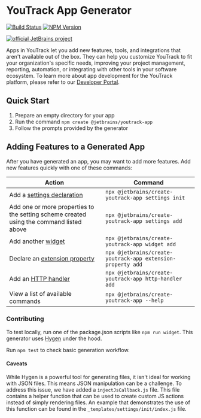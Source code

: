 # YouTrack App Generator

[![Build Status][ci-img]][ci-project] [![NPM Version][npm-img]][npm-page]

[![official JetBrains project](https://jb.gg/badges/official-flat-square.svg)](https://github.com/JetBrains#jetbrains-on-github)

Apps in YouTrack let you add new features, tools, and integrations that aren't available out of the box.
They can help you customize YouTrack to fit your organization's specific needs, improving your project management, 
reporting, automation, or integrating with other tools in your software ecosystem.
To learn more about app development for the YouTrack platform, please refer to our [Developer Portal](https://www.jetbrains.com/help/youtrack/devportal-apps/apps-documentation.html).

## Quick Start

1. Prepare an empty directory for your app
2. Run the command `npm create @jetbrains/youtrack-app`
3. Follow the prompts provided by the generator

## Adding Features to a Generated App

After you have generated an app, you may want to add more features. Add new features quickly with one of these commands:

| Action | Command |
| --- | --- |
| Add a [settings declaration](https://www.jetbrains.com/help/youtrack/devportal-apps/app-settings.html) | `npx @jetbrains/create-youtrack-app settings init` |
| Add one or more properties to the setting scheme created using the command listed above | `npx @jetbrains/create-youtrack-app settings add` |
| Add another [widget](https://www.jetbrains.com/help/youtrack/devportal-apps/apps-reference-extension-points.html) | `npx @jetbrains/create-youtrack-app widget add` |
| Declare an [extension property](https://www.jetbrains.com/help/youtrack/devportal-apps/apps-extension-properties.html) | `npx @jetbrains/create-youtrack-app extension-property add` |
| Add an [HTTP handler](https://www.jetbrains.com/help/youtrack/devportal-apps/apps-reference-http-handlers.html) | `npx @jetbrains/create-youtrack-app http-handler add` |
| View a list of available commands | `npx @jetbrains/create-youtrack-app --help` |


### Сontributing

To test locally, run one of the package.json scripts like `npm run widget`. This generator uses [Hygen](https://www.hygen.io/docs/generators) under the hood.

Run `npm test` to check basic generation workflow.

#### Caveats
While Hygen is a powerful tool for generating files, it isn't ideal for working with JSON files. 
This means JSON manipulation can be a challenge. 
To address this issue, we have added a `injectJsCallback.js` file. 
This file contains a helper function that can be used to create custom JS actions instead of simply rendering files. 
An example that demonstrates the use of this function can be found in the `_templates/settings/init/index.js` file.


[ci-project]: https://teamcity.jetbrains.com/project/JetBrainsUi_YouTrackApps_CreateYouTrackApp
[ci-img]:  https://teamcity.jetbrains.com/app/rest/builds/buildType:JetBrainsUi_YoutrackApps_Checks/statusIcon.svg
[npm-img]: https://img.shields.io/npm/v/@jetbrains/create-youtrack-app
[npm-page]: https://www.npmjs.com/package/@jetbrains/create-youtrack-app
